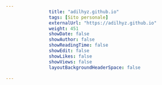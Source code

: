 ---
                title: "adilhyz.github.io"
                tags: [Sito personale]
                externalUrl: "https://adilhyz.github.io"
                weight: 451
                showDate: false
                showAuthor: false
                showReadingTime: false
                showEdit: false
                showLikes: false
                showViews: false
                layoutBackgroundHeaderSpace: false
                ---


